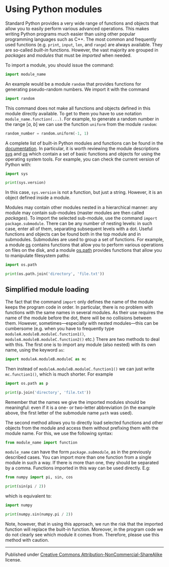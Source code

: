 # Using Python modules

Standard Python provides a very wide range of functions and objects that allow you to easily perform various advanced operations. This makes writing Python programs much easier than using other popular programming languages ​​such as C++. The most common and frequently used functions (e.g. `print`, `input`, `len`, and `range`) are always available. They are so-called _built-in_ functions. However, the vast majority are grouped in _packages_ and _modules_ that must be _imported_ when needed.

To import a module, you should issue the command:

```python
import module_name
```
An example would be a module `random` that provides functions for generating pseudo-random numbers. We import it with the command

```python
import random
```
This command does not make all functions and objects defined in this module directly available. To get to them you have to use notation `module_name.function(...)`. For example, to generate a random number in the range [_a_, _b_] we can use the function `uniform` from the module `random`:

```python
random_number = random.uniform(-1, 1)
```
A complete list of built-in Python modules and functions can be found in the [documentation](https://docs.python.org/3/library/index.html). In particular, it is worth reviewing the module descriptions [sys](https://docs.python.org/3/library/sys.html) and [os](https://docs.python.org/3/library/os.html) which contain a set of basic functions and objects for using the operating system tools. For example, you can check the current version of Python with:

```python
import sys

print(sys.version)
```
In this case, `sys.version` is not a function, but just a string. However, it is an object defined inside a module.

Modules may contain other modules nested in a hierarchical manner: any module may contain sub-modules (master modules are then called _packages_). To import the selected sub-module, use the command `import package.submodule`. There can be any number of nesting levels: in such case, enter all of them, separating subsequent levels with a dot. Useful functions and objects can be found both in the top module and in submodules. Submodules are used to group a set of functions. For example, a module [os](https://docs.python.org/3/library/os.html) contains functions that allow you to perform various operations on files on the disk, and a module [os.path](https://docs.python.org/3/library/os.path.html) provides functions that allow you to manipulate filesystem paths:

```python
import os.path

print(os.path.join('directory', 'file.txt'))
```
## Simplified module loading
The fact that the command `import` only defines the name of the module keeps the program code in order. In particular, there is no problem with functions with the same names in several modules. As their use requires the name of the module before the dot, there will be no collisions between them. However, sometimes—especially with nested modules—this can be cumbersome (e.g. when you have to frequently type `moduleA.moduleB.moduleC.function1()`, `moduleA.moduleB.moduleC.function2()` etc.) There are two methods to deal with this. The first one is to import any module (also nested) with its own name, using the keyword `as`:

```python
import moduleA.moduleB.moduleC as mc
```
Then instead of `moduleA.moduleB.moduleC.function1()` we can just write `mc.function1()`, which is much shorter. For example

```python
import os.path as p

print(p.join('directory', 'file.txt'))
```
Remember that the names we give the imported modules should be meaningful: even if it is a one- or two-letter abbreviation (in the example above, the first letter of the submodule name `path` was used).

The second method allows you to directly load selected functions and other objects from the module and access them without prefixing them with the module name. For this, we use the following syntax:

```python
from module_name import function
```
`module_name` can have the form _`package.submodule`_, as in the previously described cases. You can import more than one function from a single module in such a way. If there is more than one, they should be separated by a comma. Functions imported in this way can be used directly. E.g:

```python
from numpy import pi, sin, cos

print(sin(pi / 2))
```
which is equivalent to:

```python
import numpy

print(numpy.sin(numpy.pi / 2))
```
Note, however, that in using this approach, we run the risk that the imported function will replace the built-in function. Moreover, in the program code we do not clearly see which module it comes from. Therefore, please use this method with caution.


<hr/>

Published under [Creative Commons Attribution-NonCommercial-ShareAlike](https://creativecommons.org/licenses/by-nc-sa/4.0/) license.
